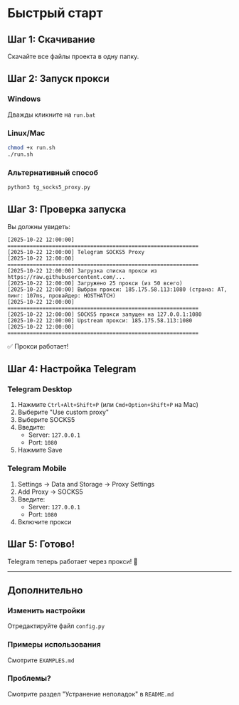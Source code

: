 # Быстрый старт

## Шаг 1: Скачивание

Скачайте все файлы проекта в одну папку.

## Шаг 2: Запуск прокси

### Windows
Дважды кликните на `run.bat`

### Linux/Mac
```bash
chmod +x run.sh
./run.sh
```

### Альтернативный способ
```bash
python3 tg_socks5_proxy.py
```

## Шаг 3: Проверка запуска

Вы должны увидеть:
```
[2025-10-22 12:00:00] ============================================================
[2025-10-22 12:00:00] Telegram SOCKS5 Proxy
[2025-10-22 12:00:00] ============================================================
[2025-10-22 12:00:00] Загрузка списка прокси из https://raw.githubusercontent.com/...
[2025-10-22 12:00:00] Загружено 25 прокси (из 50 всего)
[2025-10-22 12:00:00] Выбран прокси: 185.175.58.113:1080 (страна: AT, пинг: 107ms, провайдер: HOSTHATCH)
[2025-10-22 12:00:00] ============================================================
[2025-10-22 12:00:00] SOCKS5 прокси запущен на 127.0.0.1:1080
[2025-10-22 12:00:00] Upstream прокси: 185.175.58.113:1080
[2025-10-22 12:00:00] ============================================================
```

✅ Прокси работает!

## Шаг 4: Настройка Telegram

### Telegram Desktop
1. Нажмите `Ctrl+Alt+Shift+P` (или `Cmd+Option+Shift+P` на Mac)
2. Выберите "Use custom proxy"
3. Выберите SOCKS5
4. Введите:
   - Server: `127.0.0.1`
   - Port: `1080`
5. Нажмите Save

### Telegram Mobile
1. Settings → Data and Storage → Proxy Settings
2. Add Proxy → SOCKS5
3. Введите:
   - Server: `127.0.0.1`
   - Port: `1080`
4. Включите прокси

## Шаг 5: Готово!

Telegram теперь работает через прокси! 🎉

---

## Дополнительно

### Изменить настройки
Отредактируйте файл `config.py`

### Примеры использования
Смотрите `EXAMPLES.md`

### Проблемы?
Смотрите раздел "Устранение неполадок" в `README.md`


